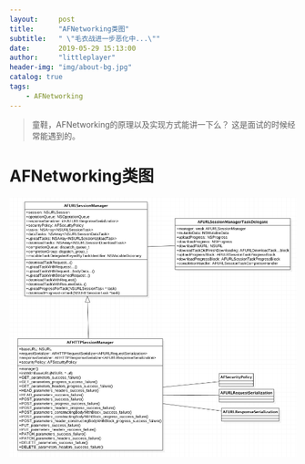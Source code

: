 ```yaml
---
layout:     post
title:      "AFNetworking类图"
subtitle:   " \"毛衣战进一步恶化中...\""
date:       2019-05-29 15:13:00
author:     "littleplayer"
header-img: "img/about-bg.jpg"
catalog: true
tags:
    - AFNetworking
---
```


> 童鞋，AFNetworking的原理以及实现方式能讲一下么？ 这是面试的时候经常能遇到的。

# AFNetworking类图
![AFNetworking类图](\img\post\AFNetworking_class.png)
